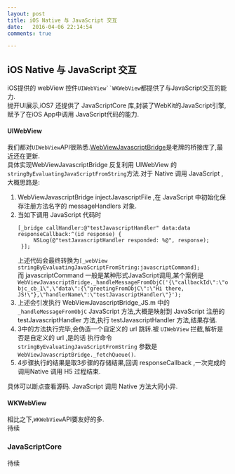 ```yaml
---
layout: post
title: iOS Native 与 JavaScript 交互
date:   2016-04-06 22:14:54
comments: true

---
```



##  iOS Native 与 JavaScript 交互

iOS提供的 webView 控件`UIWebView``WKWebView`都提供了与JavaScript交互的能力.<br />
抛开UI展示,iOS7 还提供了 JavaScriptCore 库,封装了WebKit的JavaScript引擎,赋予了在iOS App中调用 JavaScript代码的能力.</br>

#### UIWebView
我们都对`UIWebView`API很熟悉.[WebViewJavascriptBridge](https://github.com/marcuswestin/WebViewJavascriptBridge)是老牌的桥接库了,最近还在更新.<br />
具体实现WebViewJavascriptBridge 反复利用 UIWebView 的`stringByEvaluatingJavaScriptFromString`方法.对于 Native 调用 JavaScript ,大概思路是:
1. WebViewJavascriptBridge injectJavascriptFile ,在 JavaScript 中初始化保存注册方法名字的 messageHandlers 对象.
2. 当如下调用 JavaScript 代码时
   ```
   [_bridge callHandler:@"testJavascriptHandler" data:data responseCallback:^(id response) {
        NSLog(@"testJavascriptHandler responded: %@", response);
    }];
   ```
   上述代码会最终转换为`[_webView stringByEvaluatingJavaScriptFromString:javascriptCommand];`<br>
   而 javascriptCommand 一般是某种形式JavaScript调用,某个案例是 `WebViewJavascriptBridge._handleMessageFromObjC('{\"callbackId\":\"objc_cb_1\",\"data\":{\"greetingFromObjC\":\"Hi there, JS!\"},\"handlerName\":\"testJavascriptHandler\"}');`
3. 上述会引发执行 WebViewJavascriptBridge_JS.m 中的 `_handleMessageFromObjC` JavaScript 方法,大概是映射到 JavaScript 注册的 testJavascriptHandler 方法,执行   testJavascriptHandler 方法,结果存储.
4. 3中的方法执行完毕,会伪造一个自定义的 url 跳转.被 `UIWebView` 拦截,解析是否是自定义的 url ,是的话 执行命令`stringByEvaluatingJavaScriptFromString` 参数是`WebViewJavascriptBridge._fetchQueue()`.
5. 4步骤执行的结果是取3步骤的存储结果,回调 responseCallback ,一次完成的调用Native 调用 H5 过程结束.

具体可以断点查看源码. JavaScript 调用 Native 方法大同小异.

#### WKWebView
相比之下,`WKWebView`API要友好的多.<br />
待续

### JavaScriptCore
待续
